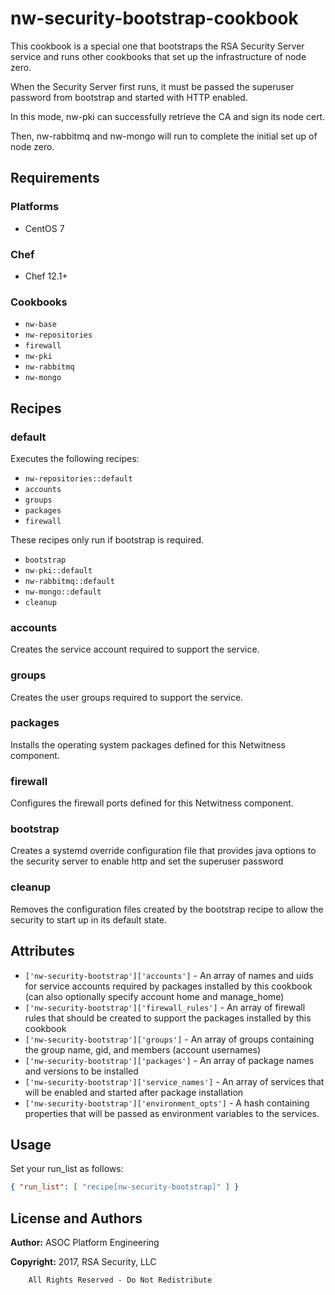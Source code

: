 # nw-security-bootstrap-cookbook

This cookbook is a special one that bootstraps the RSA Security Server service and
runs other cookbooks that set up the infrastructure of node zero.

When the Security Server first runs, it must be passed the superuser password from 
bootstrap and started with HTTP enabled.

In this mode, nw-pki can successfully retrieve the CA and sign its node cert.

Then, nw-rabbitmq and nw-mongo will run to complete the initial set up of node zero.

## Requirements

### Platforms

* CentOS 7

### Chef

* Chef 12.1+

### Cookbooks

* `nw-base`
* `nw-repositories`
* `firewall`
* `nw-pki`
* `nw-rabbitmq`
* `nw-mongo`

## Recipes

### default

Executes the following recipes:
* `nw-repositories::default`
* `accounts`
* `groups`
* `packages`
* `firewall`

These recipes only run if bootstrap is required.
* `bootstrap`
* `nw-pki::default`
* `nw-rabbitmq::default`
* `nw-mongo::default`
* `cleanup`

### accounts

Creates the service account required to support the service.

### groups

Creates the user groups required to support the service.

### packages

Installs the operating system packages defined for this Netwitness component.

### firewall

Configures the firewall ports defined for this Netwitness component.

### bootstrap

Creates a systemd override configuration file that provides java options
to the security server to enable http and set the superuser password

### cleanup

Removes the configuration files created by the bootstrap recipe to allow
the security to start up in its default state.

## Attributes

* `['nw-security-bootstrap']['accounts']` - An array of names and uids for
  service accounts required by packages installed by this cookbook
  (can also optionally specify account home and manage_home)
* `['nw-security-bootstrap']['firewall_rules']` - An array of firewall rules
  that should be created to support the packages installed by this cookbook
* `['nw-security-bootstrap']['groups']` - An array of groups containing the
  group name, gid, and members (account usernames)
* `['nw-security-bootstrap']['packages']` - An array of package names and
  versions to be installed
* `['nw-security-bootstrap']['service_names']` - An array of services that
  will be enabled and started after package installation
* `['nw-security-bootstrap']['environment_opts']` - A hash containing properties 
  that will be passed as environment variables to the services.

## Usage

Set your run\_list as follows:

```json
{ "run_list": [ "recipe[nw-security-bootstrap]" ] }
```

## License and Authors

**Author:** ASOC Platform Engineering

**Copyright:** 2017, RSA Security, LLC

```text
    All Rights Reserved - Do Not Redistribute
```
